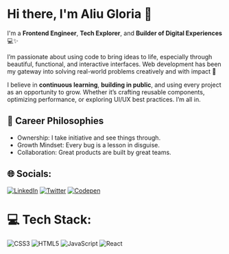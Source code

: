 # Hi there, I'm Aliu Gloria 👋

I'm a **Frontend Engineer**, **Tech Explorer**, and **Builder of Digital Experiences** 💻✨ 

I’m passionate about using code to bring ideas to life, especially through beautiful, functional, and interactive interfaces. 
Web development has been my gateway into solving real-world problems creatively and with impact 🚀

I believe in **continuous learning**, **building in public**, and using every project as an opportunity to grow. Whether it’s crafting reusable components, optimizing performance, or exploring UI/UX best practices. I’m all in.

## 🧠 Career Philosophies

- Ownership: I take initiative and see things through.  
- Growth Mindset: Every bug is a lesson in disguise.  
- Collaboration: Great products are built by great teams.

## 🌐 Socials:
[![LinkedIn](https://img.shields.io/badge/LinkedIn-%230077B5.svg?logo=linkedin&logoColor=white)](https://linkedin.com/in/https://www.linkedin.com/in/gloria-aliu-aa43871aa/) [![Twitter](https://img.shields.io/badge/Twitter-%231DA1F2.svg?logo=Twitter&logoColor=white)](https://twitter.com/https://twitter.com/theglxry) [![Codepen](https://img.shields.io/badge/Codepen-000000?style=for-the-badge&logo=codepen&logoColor=white)](https://codepen.io/https://codepen.io/glory-Samuels) 

# 💻 Tech Stack:
![CSS3](https://img.shields.io/badge/css3-%231572B6.svg?style=for-the-badge&logo=css3&logoColor=white) ![HTML5](https://img.shields.io/badge/html5-%23E34F26.svg?style=for-the-badge&logo=html5&logoColor=white) ![JavaScript](https://img.shields.io/badge/javascript-%23323330.svg?style=for-the-badge&logo=javascript&logoColor=%23F7DF1E) ![React](https://img.shields.io/badge/react-%2320232a.svg?style=for-the-badge&logo=react&logoColor=%2361DAFB)
  
<!-- Proudly created with GPRM ( https://gprm.itsvg.in ) -->

